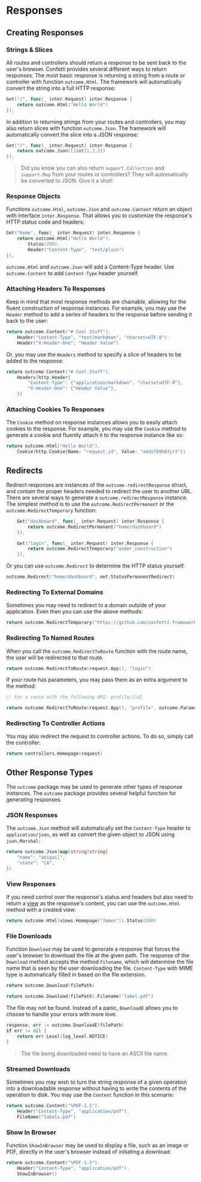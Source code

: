 # Responses
<ToggleDarkMode/>

## Creating Responses

### Strings & Slices

All routes and controllers should return a response to be sent back to the user's browser. Confetti provides several
different ways to return responses. The most basic response is returning a string from a route or controller with
function `outcome.Html`. The framework will automatically convert the string into a full HTTP response:

``` go
Get("/", func(_ inter.Request) inter.Response {
    return outcome.Html("Hello World")
}),
```

In addition to returning strings from your routes and controllers, you may also return slices with
function `outcome.Json`. The framework will automatically convert the slice into a JSON response:

``` go
Get("/", func(_ inter.Request) inter.Response {
    return outcome.Json([]int{1,2,3})
}),
```

> Did you know you can also return `support.Collection` and `support.Map` from your routes or controllers? They will automatically be converted to JSON. Give it a shot!

### Response Objects

Functions `outcome.Html`, `outcome.Json` and `outcome.Content` return an object with interface `inter.Response`. That
allows you to customize the response's HTTP status code and headers:

``` go {2-4}
Get("home", func(_ inter.Request) inter.Response {
    return outcome.Html("Hello World").
        Status(200).
        Header("Content-Type", "text/plain")
}),
```

`outcome.Html` and `outcome.Json` will add a Content-Type header. Use `outcome.Content` to add `Content-Type` header
yourself.

### Attaching Headers To Responses

Keep in mind that most response methods are chainable, allowing for the fluent construction of response instances. For
example, you may use the `Header` method to add a series of headers to the response before sending it back to the user:

``` go
return outcome.Content("# Cool Stuff").
    Header("Content-Type", "text/markdown", "charset=UTF-8").
    Header("X-Header-One", "Header Value")
```

Or, you may use the `Headers` method to specify a slice of headers to be added to the response:

``` go
return outcome.Content("# Cool Stuff").
    Headers(http.Header{
        "Content-Type": {"application/markdown", "charset=UTF-8"},
        "X-Header-One": {"Header Value"},
    })
```

### Attaching Cookies To Responses

The `Cookie` method on response instances allows you to easily attach cookies to the response. For example, you may use
the `Cookie` method to generate a cookie and fluently attach it to the response instance like so:

``` go
return outcome.Html("Hello World").
    Cookie(http.Cookie{Name: "request_id", Value: "aGdsf89hA3jr2"})
```

## Redirects

Redirect responses are instances of the `outcome.redirectResponse` struct, and contain the proper headers needed to
redirect the user to another URL. There are several ways to generate a `outcome.redirectResponse` instance. The simplest
method is to use the `outcome.RedirectPermanent` or the `outcome.RedirectTemporary` function:

``` go
    Get("dashboard", func(_ inter.Request) inter.Response {
        return outcome.RedirectPermanent("home/dashboard")
    }),
```

``` go
    Get("login", func(_ inter.Request) inter.Response {
        return outcome.RedirectTemporary("under_construction")
    }),
```

Or you can use `outcome.Redirect` to determine the HTTP status yourself.

``` go
outcome.Redirect("home/dashboard", net.StatusPermanentRedirect)
```    

### Redirecting To External Domains

Sometimes you may need to redirect to a domain outside of your application. Even then you can use the above methods:

``` go
return outcome.RedirectTemporary("https://github.com/confetti-framework")
```    

### Redirecting To Named Routes

When you call the `outcome.RedirectToRoute` function with the route name, the user will be redirected to that route.

``` go
return outcome.RedirectToRoute(request.App(), "login")
```    

If your route has parameters, you may pass them as an extra argument to the method:

``` go
// For a route with the following URI: profile/{id}

return outcome.RedirectToRoute(request.App(), "profile", outcome.Parameters{"id": 12})
```

### Redirecting To Controller Actions

You may also redirect the request to controller actions. To do so, simply call the controller:

``` go
return controllers.Homepage(request)
```

## Other Response Types

The `outcome` package may be used to generate other types of response instances. The `outcome` package provides several
helpful function for generating responses.

### JSON Responses

The `outcome.Json` method will automatically set the `Content-Type` header to `application/json`, as well as convert the
given object to JSON using `json.Marshal`:

``` go
return outcome.Json(map[string]string{
    "name": "abigail",
    "state": "CA",
})
```

### View Responses

If you need control over the response's status and headers but also need to return a [view](views) as
the response's content, you can use the `outcome.Html` method with a created view:

``` go
return outcome.Html(views.Homepage("James")).Status(200)
```

### File Downloads

Function `Download` may be used to generate a response that forces the user's browser to download the file at the given
path. The response of the `Download` method accepts the method `Filename`, which will determine the file name that is
seen by the user downloading the file. `Content-Type` with MIME type is automatically filled in based on the file
extension.

``` go
return outcome.Download(filePath)

return outcome.Download(filePath).Filename("label.pdf")
```

The file may not be found. Instead of a panic, `DownloadE` allows you to choose to handle your errors with more love.

``` go
response, err := outcome.DownloadE(filePath)
if err != nil {
    return err.Level(log_level.NOTICE)
}
```

> The file being downloaded need to have an ASCII file name.

### Streamed Downloads

Sometimes you may wish to turn the string response of a given operation into a downloadable response without having to
write the contents of the operation to disk. You may use the `Content` function in this scenario:

``` go
return outcome.Content("%PDF-1.5").
    Header("Content-Type", "application/pdf").
    FileName("labels.pdf")
```

### Show In Browser

Function `ShowInBrowser` may be used to display a file, such as an image or PDF, directly in the user's browser instead
of initiating a download:

``` go
return outcome.Content("%PDF-1.5").
    Header("Content-Type", "application/pdf").
    ShowInBrowser()
```
